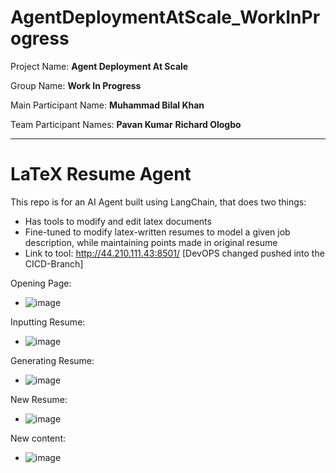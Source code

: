 # AgentDeploymentAtScale_WorkInProgress

Project Name: **Agent Deployment At Scale**

Group Name: **Work In Progress**

Main Participant Name: **Muhammad Bilal Khan**

Team Participant Names:
**Pavan Kumar**
**Richard Ologbo**

---------------------------------------------------------

# LaTeX Resume Agent

This repo is for an AI Agent built using LangChain, that does two things:
- Has tools to modify and edit latex documents
- Fine-tuned to modify latex-written resumes to model a given job description, while maintaining points made in original resume
- Link to tool: http://44.210.111.43:8501/ [DevOPS changed pushed into the CICD-Branch]

Opening Page:
- ![image](https://github.com/user-attachments/assets/90c66c1f-c376-4b2a-a20d-b6612d771563)

Inputting Resume:
- ![image](https://github.com/user-attachments/assets/bd1da217-8053-411c-a3be-1705924d1075)

Generating Resume:
- ![image](https://github.com/user-attachments/assets/5965a7a8-7fef-472d-9de6-96a1ce409ae7)

New Resume:
- ![image](https://github.com/user-attachments/assets/a5c68963-18e2-4f8d-b161-049f9e74ede5)

New content:
- ![image](https://github.com/user-attachments/assets/e7054e0f-72f3-4517-8cff-fea3d7ddbb5c)



